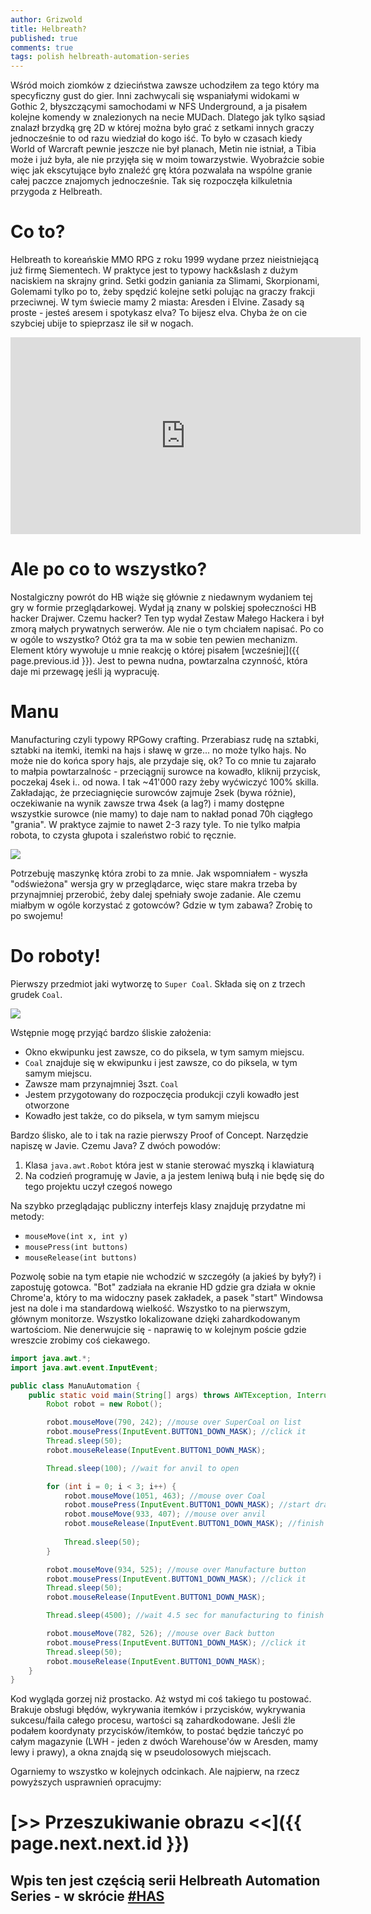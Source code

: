 ```yaml
---
author: Grizwold
title: Helbreath?
published: true
comments: true
tags: polish helbreath-automation-series
---
```


Wśród moich ziomków z dzieciństwa zawsze uchodziłem za tego który ma specyficzny gust do gier. Inni zachwycali się wspaniałymi
widokami w Gothic 2, błyszczącymi samochodami w NFS Underground, a ja pisałem kolejne komendy w znalezionych na necie MUDach.
Dlatego jak tylko sąsiad znalazł brzydką grę 2D w której można było grać z setkami innych graczy jednocześnie to od razu
wiedział do kogo iść. To było w czasach kiedy World of Warcraft pewnie jeszcze nie był planach, Metin nie istniał, 
a Tibia może i już była, ale nie przyjęła się w moim towarzystwie. Wyobraźcie sobie więc jak ekscytujące było znaleźć grę 
która pozwalała na wspólne granie całej paczce znajomych jednocześnie. Tak się rozpoczęła kilkuletnia przygoda z Helbreath.

# Co to?
Helbreath to koreańskie MMO RPG z roku 1999 wydane przez nieistniejącą już firmę Siementech. W praktyce jest to typowy hack&slash
z dużym naciskiem na skrajny grind. Setki godzin ganiania za Slimami, Skorpionami, Golemami tylko po to, żeby spędzić kolejne
setki polując na graczy frakcji przeciwnej. W tym świecie mamy 2 miasta: Aresden i Elvine. Zasady są proste - jesteś aresem 
i spotykasz elva? To bijesz elva. Chyba że on cie szybciej ubije to spieprzasz ile sił w nogach.

<iframe width="560" height="315" src="https://www.youtube.com/embed/W3yz9ZxbKHQ" frameborder="0" allow="accelerometer; autoplay; encrypted-media; gyroscope; picture-in-picture" allowfullscreen="1"></iframe>

# Ale po co to wszystko?
Nostalgiczny powrót do HB wiąże się głównie z niedawnym wydaniem tej gry w formie przeglądarkowej. Wydał ją znany w 
polskiej społeczności HB hacker Drajwer. Czemu hacker? Ten typ wydał Zestaw Małego Hackera i był zmorą małych prywatnych 
serwerów. Ale nie o tym chciałem napisać.
Po co w ogóle to wszystko? Otóż gra ta ma w sobie ten pewien mechanizm. Element który wywołuje u mnie reakcję o której 
pisałem [wcześniej]({{ page.previous.id }}). Jest to pewna nudna, powtarzalna czynność, która daje mi przewagę jeśli ją 
wypracuję.

# Manu
Manufacturing czyli typowy RPGowy crafting. Przerabiasz rudę na sztabki, sztabki na itemki, itemki na hajs i sławę w grze... 
no może tylko hajs. No może nie do końca spory hajs, ale przydaje się, ok? To co mnie tu zajarało to małpia powtarzalnośc - przeciągnij 
surowce na kowadło, kliknij przycisk, poczekaj 4sek i.. od nowa. I tak ~41'000 razy żeby wyćwiczyć 100% skilla. Zakładając,
że przeciagnięcie surowców zajmuje 2sek (bywa różnie), oczekiwanie na wynik zawsze trwa 4sek (a lag?) i mamy dostępne wszystkie 
surowce (nie mamy) to daje nam to nakład ponad 70h ciągłego "grania". W praktyce zajmie to nawet 2-3 razy tyle. 
To nie tylko małpia robota, to czysta głupota i szaleństwo robić to ręcznie.

![](assets/post2/1_manu_open.png)

Potrzebuję maszynkę która zrobi to za mnie. Jak wspomniałem - wyszła "odświeżona" wersja gry w przeglądarce, więc stare
makra trzeba by przynajmniej przerobić, żeby dalej spełniały swoje zadanie. Ale czemu miałbym w ogóle korzystać z gotowców?
Gdzie w tym zabawa? Zrobię to po swojemu! 

# Do roboty!
Pierwszy przedmiot jaki wytworzę to `Super Coal`. Składa się on z trzech grudek `Coal`.

![](assets/post2/2_manu_working.png)

Wstępnie mogę przyjąć bardzo śliskie założenia:
- Okno ekwipunku jest zawsze, co do piksela, w tym samym miejscu.
- `Coal` znajduje się w ekwipunku i jest zawsze, co do piksela, w tym samym miejscu.
- Zawsze mam przynajmniej 3szt. `Coal`
- Jestem przygotowany do rozpoczęcia produkcji czyli kowadło jest otworzone
- Kowadło jest także, co do piksela, w tym samym miejscu

Bardzo ślisko, ale to i tak na razie pierwszy Proof of Concept. Narzędzie napiszę w Javie. Czemu Java? Z dwóch powodów:
1) Klasa `java.awt.Robot` która jest w stanie sterować myszką i klawiaturą
2) Na codzień programuję w Javie, a ja jestem leniwą bułą i nie będę się do tego projektu uczył czegoś nowego

Na szybko przeglądając publiczny interfejs klasy znajduję przydatne mi metody:
- `mouseMove(int x, int y)`
- `mousePress(int buttons)`
- `mouseRelease(int buttons)`

Pozwolę sobie na tym etapie nie wchodzić w szczegóły (a jakieś by były?) i zapostuję gotowca. "Bot" zadziała na ekranie HD
gdzie gra działa w oknie Chrome'a, który to ma widoczny pasek zakładek, a pasek "start" Windowsa jest na dole i ma standardową
wielkość. Wszystko to na pierwszym, głównym monitorze. Wszystko lokalizowane dzięki zahardkodowanym wartościom. Nie denerwujcie się - 
naprawię to w kolejnym poście gdzie wreszcie zrobimy coś ciekawego.

```java
import java.awt.*;
import java.awt.event.InputEvent;

public class ManuAutomation {
    public static void main(String[] args) throws AWTException, InterruptedException {
        Robot robot = new Robot();

        robot.mouseMove(790, 242); //mouse over SuperCoal on list
        robot.mousePress(InputEvent.BUTTON1_DOWN_MASK); //click it
        Thread.sleep(50);
        robot.mouseRelease(InputEvent.BUTTON1_DOWN_MASK);

        Thread.sleep(100); //wait for anvil to open

        for (int i = 0; i < 3; i++) {
            robot.mouseMove(1051, 463); //mouse over Coal
            robot.mousePress(InputEvent.BUTTON1_DOWN_MASK); //start dragging coal
            robot.mouseMove(933, 407); //mouse over anvil
            robot.mouseRelease(InputEvent.BUTTON1_DOWN_MASK); //finish dragging coal
            
            Thread.sleep(50);
        }

        robot.mouseMove(934, 525); //mouse over Manufacture button
        robot.mousePress(InputEvent.BUTTON1_DOWN_MASK); //click it
        Thread.sleep(50);
        robot.mouseRelease(InputEvent.BUTTON1_DOWN_MASK);

        Thread.sleep(4500); //wait 4.5 sec for manufacturing to finish

        robot.mouseMove(782, 526); //mouse over Back button
        robot.mousePress(InputEvent.BUTTON1_DOWN_MASK); //click it
        Thread.sleep(50);
        robot.mouseRelease(InputEvent.BUTTON1_DOWN_MASK);
    }
}
```

Kod wygląda gorzej niż prostacko. Aż wstyd mi coś takiego tu postować. Brakuje obsługi błędów, wykrywania itemków i przycisków, 
wykrywania sukcesu/faila całego procesu, wartości są zahardkodowane. Jeśli źle podałem koordynaty przycisków/itemków, to postać będzie
tańczyć po całym magazynie (LWH - jeden z dwóch Warehouse'ów w Aresden, mamy lewy i prawy), a okna znajdą się w pseudolosowych miejscach.

Ogarniemy to wszystko w kolejnych odcinkach. Ale najpierw, na rzecz powyższych usprawnień opracujmy:

# [>> Przeszukiwanie obrazu <<]({{ page.next.next.id }}) 
## Wpis ten jest częścią serii Helbreath Automation Series - w skrócie <a href="/tags#helbreath-automation-series">#HAS</a>
